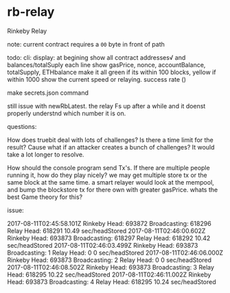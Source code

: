 # rb-relay
Rinkeby Relay

note: current contract requires a `00` byte in front of path

todo: cli:
  display:
    at begining show all contract addresses√ and balances/totalSuply
    each line show gasPrice, nonce, accountBalance, totalSupply, ETHbalance
    make it all green if its within 100 blocks, yellow if within 1000
    show the current speed or relaying. success rate ()

  make secrets.json command

  still issue with newRbLatest. the relay Fs up after a while and it doenst properly understnd which number it is on.

questions:

  How does truebit deal with lots of challenges? Is there a time limit for the result? Cause what if an attacker creates a bunch of challenges? It would take a lot longer to resolve.

  How should the console program send Tx's. If there are multiple people running it, how do they play nicely? we may get multiple store tx or the same block at the same time. a smart relayer would look at the mempool, and bump the blockstore tx for there own with greater gasPrice. whats the best Game theory for this?


issue:

  2017-08-11T02:45:58.101Z  Rinkeby Head: 693872  Broadcasting: 618296  Relay Head: 618291  10.49 sec/headStored
  2017-08-11T02:46:00.602Z  Rinkeby Head: 693873  Broadcasting: 618297  Relay Head: 618292  10.42 sec/headStored
  2017-08-11T02:46:03.499Z  Rinkeby Head: 693873  Broadcasting: 1   Relay Head: 0   0 sec/headStored
  2017-08-11T02:46:06.000Z  Rinkeby Head: 693873  Broadcasting: 2   Relay Head: 0   0 sec/headStored
  2017-08-11T02:46:08.502Z  Rinkeby Head: 693873  Broadcasting: 3   Relay Head: 618295  10.22 sec/headStored
  2017-08-11T02:46:11.002Z  Rinkeby Head: 693873  Broadcasting: 4   Relay Head: 618295  10.24 sec/headStored

